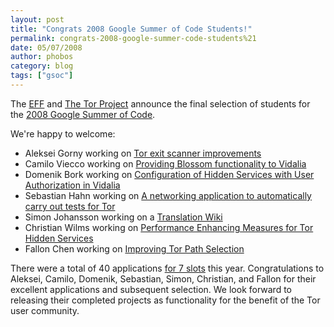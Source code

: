 ```yaml
---
layout: post
title: "Congrats 2008 Google Summer of Code Students!"
permalink: congrats-2008-google-summer-code-students%21
date: 05/07/2008
author: phobos
category: blog
tags: ["gsoc"]
---
```


The [EFF](http://www.eff.org) and [The Tor Project](https://www.torproject.org) announce the final selection of students for the [2008 Google Summer of Code](http://code.google.com/soc/2008/).

We're happy to welcome:

- Aleksei Gorny working on [Tor exit scanner improvements](http://code.google.com/soc/2008/eff/appinfo.html?csaid=99C7DA39A557AF3B)
- Camilo Viecco working on [Providing Blossom functionality to Vidalia](http://code.google.com/soc/2008/eff/appinfo.html?csaid=5A3C0C85AD67C283)
- Domenik Bork working on [Configuration of Hidden Services with User Authorization in Vidalia](http://code.google.com/soc/2008/eff/appinfo.html?csaid=86500DD2D78BB5D9)
- Sebastian Hahn working on [A networking application to automatically carry out tests for Tor](http://code.google.com/soc/2008/eff/appinfo.html?csaid=3A225E2DCCBA5B3A)
- Simon Johansson working on a [Translation Wiki](http://code.google.com/soc/2008/eff/appinfo.html?csaid=DC95E0B31F075870)
- Christian Wilms working on [Performance Enhancing Measures for Tor Hidden Services](http://code.google.com/soc/2008/eff/appinfo.html?csaid=CD5716F7F50B4036)
- Fallon Chen working on [Improving Tor Path Selection](http://code.google.com/soc/2008/eff/appinfo.html?csaid=1542D2C9D3CBC005)

There were a total of 40 applications [for 7 slots](http://code.google.com/soc/2008/eff/about.html) this year. Congratulations to Aleksei, Camilo, Domenik, Sebastian, Simon, Christian, and Fallon for their excellent applications and subsequent selection. We look forward to releasing their completed projects as functionality for the benefit of the Tor user community.

